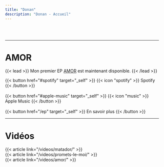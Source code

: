 ```yaml
---
title: "Donan"
description: "Donan - Accueil"
---
```


<br><br>

---

# AMOR

{{< lead >}}
Mon premier EP [AMOR](/ep) est maintenant disponible.
{{< /lead >}}

{{< button href="#spotify" target="_self" >}}
{{< icon "spotify" >}} Spotify
{{< /button >}}
\
\
{{< button href="#apple-music" target="_self" >}}
{{< icon "music" >}} Apple Music
{{< /button >}}
\
\
{{< button href="/ep" target="_self" >}}
En savoir plus
{{< /button >}}

---

# Vidéos

{{< article link="/videos/matador/" >}}
\
{{< article link="/videos/promets-le-moi/" >}}
\
{{< article link="/videos/amor/" >}}
